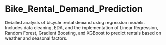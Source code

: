 # Bike_Rental_Demand_Prediction
Detailed analysis of bicycle rental demand using regression models. Includes data cleaning, EDA, and the implementation of Linear Regression, Random Forest, Gradient Boosting, and XGBoost to predict rentals based on weather and seasonal factors.
